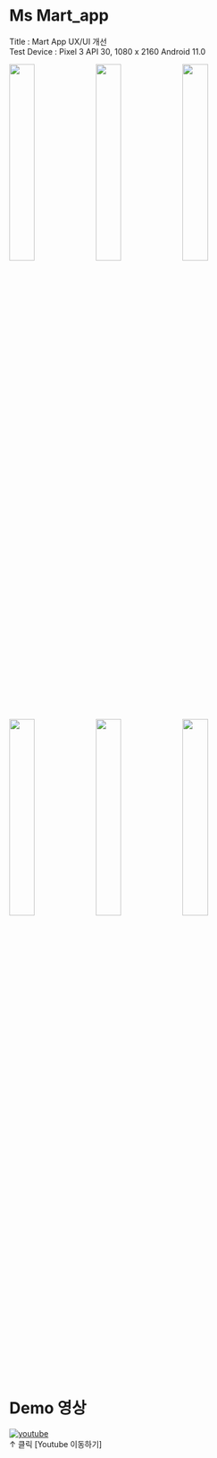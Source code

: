 # Ms Mart_app

Title : Mart App UX/UI 개선 <br>
Test Device : Pixel 3 API 30, 1080 x 2160 Android 11.0



<p>
  <img src="https://user-images.githubusercontent.com/46181173/120733422-1eba0700-c522-11eb-8acf-7248ab993e9b.png" width=30%>
  <img src="https://user-images.githubusercontent.com/46181173/120733820-cd5e4780-c522-11eb-9ea9-56c500459c99.png" width=30%>
  <img src="https://user-images.githubusercontent.com/46181173/120733827-cf280b00-c522-11eb-97cb-5ae9b84057c9.png" width=30%>
  <img src="https://user-images.githubusercontent.com/46181173/120196229-8fc79900-c25a-11eb-9282-5d23918a6073.png" width=30%>
  <img src="https://user-images.githubusercontent.com/46181173/120733830-cf280b00-c522-11eb-81cf-a88b4964c6ba.png" width=30%>
  <img src="https://user-images.githubusercontent.com/46181173/120733433-224d8e00-c522-11eb-99d3-3e5d883516c9.png" width=30%>
  
  
</p>

# Demo 영상
[![youtube](https://user-images.githubusercontent.com/46181173/120734653-3c886b80-c524-11eb-871f-f80aba20c11c.png)](https://youtu.be/NJY2fuxhp2M?t=0s)<br>
↑ 클릭 [Youtube 이동하기]


